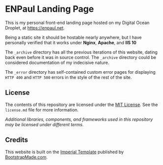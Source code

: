 # ENPaul Landing Page

This is my personal front-end landing page hosted on my Digital Ocean Droplet, at https://enpaul.net.

Being a static site it should be hostable nearly anywhere, but I have personally verified that it works under **Nginx**, **Apache**, and **IIS 10**

The `_archive` directory has all the previous iterations of this website, dating back even before it was in source control. The `_archive` directory could be considered documentation of my indecisive nature.

The `_error` directory has self-contained custom error pages for displaying `HTTP 400` and `HTTP 500` errors in the style of the rest of the site.

## License

The contents of this repository are licensed under the [MIT License](https://opensource.org/licenses/MIT). See the `license.md` file for more information.

*Additional libraries, components, and frameworks used in this repository may be licensed under different terms.*

## Credits

This website is built on the [Imperial Template](https://bootstrapmade.com/imperial-free-onepage-bootstrap-theme/) published by [BootstrapMade.com](https://bootstrapmade.com).
